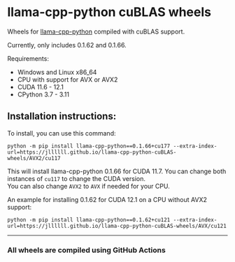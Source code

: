 # llama-cpp-python cuBLAS wheels
Wheels for [llama-cpp-python](https://github.com/abetlen/llama-cpp-python) compiled with cuBLAS support.

Currently, only includes 0.1.62 and 0.1.66.

Requirements:
- Windows and Linux x86_64
- CPU with support for AVX or AVX2
- CUDA 11.6 - 12.1
- CPython 3.7 - 3.11

Installation instructions:
---
To install, you can use this command:
```
python -m pip install llama-cpp-python==0.1.66+cu177 --extra-index-url=https://jllllll.github.io/llama-cpp-python-cuBLAS-wheels/AVX2/cu117
```
This will install llama-cpp-python 0.1.66 for CUDA 11.7. You can change both instances of `cu117` to change the CUDA version.  
You can also change `AVX2` to `AVX` if needed for your CPU.

An example for installing 0.1.62 for CUDA 12.1 on a CPU without AVX2 support:
```
python -m pip install llama-cpp-python==0.1.62+cu121 --extra-index-url=https://jllllll.github.io/llama-cpp-python-cuBLAS-wheels/AVX/cu121
```
---
### All wheels are compiled using GitHub Actions
